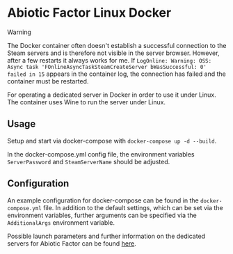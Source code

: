 # Abiotic Factor Linux Docker
> [!WARNING]  
> The Docker container often doesn't establish a successful connection to the Steam servers and is therefore not visible in the server browser. However, after a few restarts it always works for me. If `LogOnline: Warning: OSS: Async task 'FOnlineAsyncTaskSteamCreateServer bWasSuccessful: 0' failed in 15` appears in the container log, the connection has failed and the container must be restarted.


For operating a dedicated server in Docker in order to use it under Linux.
The container uses Wine to run the server under Linux. 

## Usage
Setup and start via docker-compose with `docker-compose up -d --build`.

In the docker-compose.yml config file, the environment variables `ServerPassword` and `SteamServerName` should be adjusted.

## Configuration
An example configuration for docker-compose can be found in the `docker-compose.yml` file.
In addition to the default settings, which can be set via the environment variables, further arguments can be specified via the `AdditionalArgs` environment variable.

Possible launch parameters and further information on the dedicated servers for Abiotic Factor can be found [here](https://github.com/DFJacob/AbioticFactorDedicatedServer/wiki/Technical-%E2%80%90-Launch-Parameters).